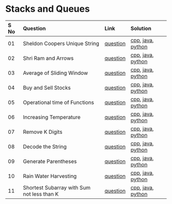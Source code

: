 # Stacks and Queues

| S No | Question                                   | Link                                                                  | Solution                      |
| :--- | :----------------------------------------- | :-------------------------------------------------------------------- | :---------------------------- |
| 01   | Sheldon Coopers Unique String              | [question](./01-sheldon-coopers-unique-string/README.md)              | [cpp](), [java](), [python]() |
| 02   | Shri Ram and Arrows                        | [question](./02-shri-ram-and-arrows/README.md)                        | [cpp](), [java](), [python]() |
| 03   | Average of Sliding Window                  | [question](./03-average-of-sliding-window/README.md)                  | [cpp](), [java](), [python]() |
| 04   | Buy and Sell Stocks                        | [question](./04-buy-and-sell-stocks/README.md)                        | [cpp](), [java](), [python]() |
| 05   | Operational time of Functions              | [question](./05-operational-time-of-functions/README.md)              | [cpp](), [java](), [python]() |
| 06   | Increasing Temperature                     | [question](./06-increasing-temperature-question/README.md)            | [cpp](), [java](), [python]() |
| 07   | Remove K Digits                            | [question](./07-remove-k-digits/README.md)                            | [cpp](), [java](), [python]() |
| 08   | Decode the String                          | [question](./08-decode-the-string/README.md)                          | [cpp](), [java](), [python]() |
| 09   | Generate Parentheses                       | [question](./09-generate-parentheses/README.md)                       | [cpp](), [java](), [python]() |
| 10   | Rain Water Harvesting                      | [question](./10-rain-water-harvesting/README.md)                      | [cpp](), [java](), [python]() |
| 11   | Shortest Subarray with Sum not less than K | [question](./11-shortest-subarray-with-sum-not-less-than-k/README.md) | [cpp](), [java](), [python]() |
